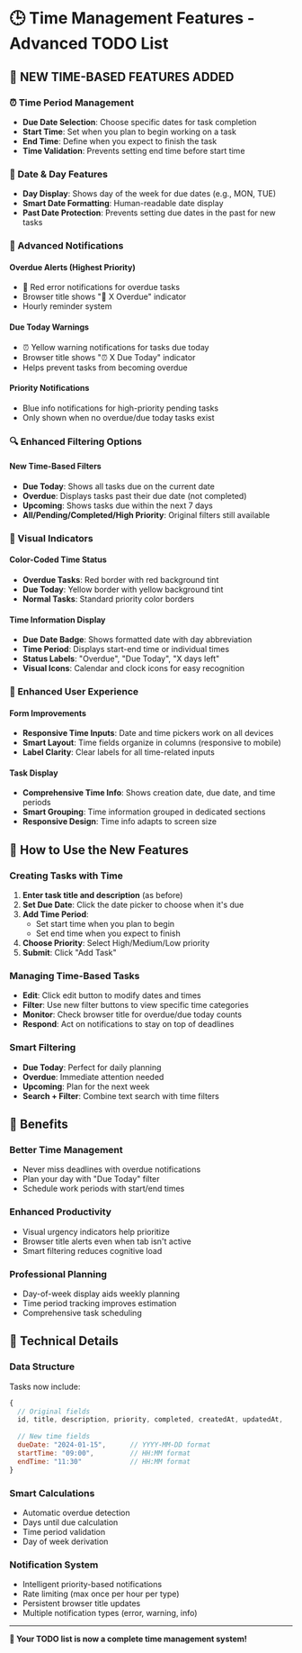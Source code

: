 # 🕒 Time Management Features - Advanced TODO List

## 🎯 **NEW TIME-BASED FEATURES ADDED**

### **⏰ Time Period Management**
- **Due Date Selection**: Choose specific dates for task completion
- **Start Time**: Set when you plan to begin working on a task  
- **End Time**: Define when you expect to finish the task
- **Time Validation**: Prevents setting end time before start time

### **📅 Date & Day Features**
- **Day Display**: Shows day of the week for due dates (e.g., MON, TUE)
- **Smart Date Formatting**: Human-readable date display
- **Past Date Protection**: Prevents setting due dates in the past for new tasks

### **🚨 Advanced Notifications**

#### **Overdue Alerts (Highest Priority)**
- 🚨 Red error notifications for overdue tasks
- Browser title shows "🚨 X Overdue" indicator
- Hourly reminder system

#### **Due Today Warnings**  
- ⏰ Yellow warning notifications for tasks due today
- Browser title shows "⏰ X Due Today" indicator
- Helps prevent tasks from becoming overdue

#### **Priority Notifications**
- Blue info notifications for high-priority pending tasks
- Only shown when no overdue/due today tasks exist

### **🔍 Enhanced Filtering Options**

#### **New Time-Based Filters**
- **Due Today**: Shows all tasks due on the current date
- **Overdue**: Displays tasks past their due date (not completed)
- **Upcoming**: Shows tasks due within the next 7 days
- **All/Pending/Completed/High Priority**: Original filters still available

### **🎨 Visual Indicators**

#### **Color-Coded Time Status**
- **Overdue Tasks**: Red border with red background tint
- **Due Today**: Yellow border with yellow background tint  
- **Normal Tasks**: Standard priority color borders

#### **Time Information Display**
- **Due Date Badge**: Shows formatted date with day abbreviation
- **Time Period**: Displays start-end time or individual times
- **Status Labels**: "Overdue", "Due Today", "X days left"
- **Visual Icons**: Calendar and clock icons for easy recognition

### **📱 Enhanced User Experience**

#### **Form Improvements**
- **Responsive Time Inputs**: Date and time pickers work on all devices
- **Smart Layout**: Time fields organize in columns (responsive to mobile)
- **Label Clarity**: Clear labels for all time-related inputs

#### **Task Display**
- **Comprehensive Time Info**: Shows creation date, due date, and time periods
- **Smart Grouping**: Time information grouped in dedicated sections
- **Responsive Design**: Time info adapts to screen size

## 🚀 **How to Use the New Features**

### **Creating Tasks with Time**
1. **Enter task title and description** (as before)
2. **Set Due Date**: Click the date picker to choose when it's due
3. **Add Time Period**: 
   - Set start time when you plan to begin
   - Set end time when you expect to finish
4. **Choose Priority**: Select High/Medium/Low priority
5. **Submit**: Click "Add Task"

### **Managing Time-Based Tasks**
- **Edit**: Click edit button to modify dates and times
- **Filter**: Use new filter buttons to view specific time categories
- **Monitor**: Check browser title for overdue/due today counts
- **Respond**: Act on notifications to stay on top of deadlines

### **Smart Filtering**
- **Due Today**: Perfect for daily planning
- **Overdue**: Immediate attention needed
- **Upcoming**: Plan for the next week
- **Search + Filter**: Combine text search with time filters

## 🎯 **Benefits**

### **Better Time Management**
- Never miss deadlines with overdue notifications
- Plan your day with "Due Today" filter
- Schedule work periods with start/end times

### **Enhanced Productivity**
- Visual urgency indicators help prioritize
- Browser title alerts even when tab isn't active
- Smart filtering reduces cognitive load

### **Professional Planning**
- Day-of-week display aids weekly planning
- Time period tracking improves estimation
- Comprehensive task scheduling

## 🔧 **Technical Details**

### **Data Structure**
Tasks now include:
```javascript
{
  // Original fields
  id, title, description, priority, completed, createdAt, updatedAt,
  
  // New time fields
  dueDate: "2024-01-15",      // YYYY-MM-DD format
  startTime: "09:00",         // HH:MM format  
  endTime: "11:30"            // HH:MM format
}
```

### **Smart Calculations**
- Automatic overdue detection
- Days until due calculation  
- Time period validation
- Day of week derivation

### **Notification System**
- Intelligent priority-based notifications
- Rate limiting (max once per hour per type)
- Persistent browser title updates
- Multiple notification types (error, warning, info)

---

**🎉 Your TODO list is now a complete time management system!** 